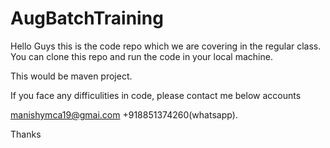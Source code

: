 # AugBatchTraining

Hello Guys this is the code repo which we are covering in the regular class. 
You can clone this repo and run the code in your local machine.

This would be maven project.

If you face any difficulities in code, please contact me below accounts

manishymca19@gmai.com
+918851374260(whatsapp).

Thanks
